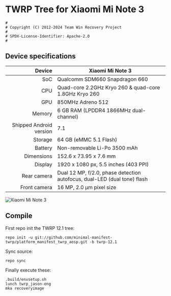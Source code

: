 # TWRP Tree for Xiaomi Mi Note 3
```
#
# Copyright (C) 2012-2024 Team Win Recovery Project
#
# SPDX-License-Identifier: Apache-2.0
#
```

## Device specifications

|                  Device | Xiaomi Mi Note 3                                                         |
|------------------------:|--------------------------------------------------------------------------|
|                     SoC | Qualcomm SDM660 Snapdragon 660                                           |
|                     CPU | Quad-core 2.2GHz Kryo 260 & quad-core 1.8GHz Kryo 260                    |
|                     GPU | 850MHz Adreno 512                                                        |
|                  Memory | 6 GB RAM (LPDDR4 1866MHz dual-channel)                                   |
| Shipped Android version | 7.1                                                                      |
|                 Storage | 64 GB (eMMC 5.1 Flash)                                                   |
|                 Battery | Non-removable Li-Po 3500 mAh                                             |
|              Dimensions | 152.6 x 73.95 x 7.6 mm                                                   |
|                 Display | 1920 x 1080 px, 5.5 inches (403 PPI)                                     |
|             Rear camera | Dual 12 MP, f/2.0, phase detection autofocus, dual-LED (dual tone) flash |
|            Front camera | 16 MP, 2.0 µm pixel size                                                 |

![Xiaomi Mi Note 3](https://i1.mifile.cn/f/i/17/minote3/specs_black.jpg "Xiaomi Mi Note 3 in black")

## Compile

First repo init the TWRP 12.1 tree:

```shell
repo init -u git://github.com/minimal-manifest-twrp/platform_manifest_twrp_aosp.git -b twrp-12.1
```

Sync source:

```shell
repo sync
```

Finally execute these:

```
.build/envsetup.sh
lunch twrp_jason-eng
mka recoveryimage
```
